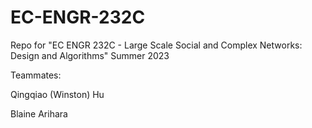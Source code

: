 # EC-ENGR-232C
Repo for "EC ENGR 232C - Large Scale Social and Complex Networks: Design and Algorithms" Summer 2023 

Teammates:

Qingqiao (Winston) Hu

Blaine Arihara
